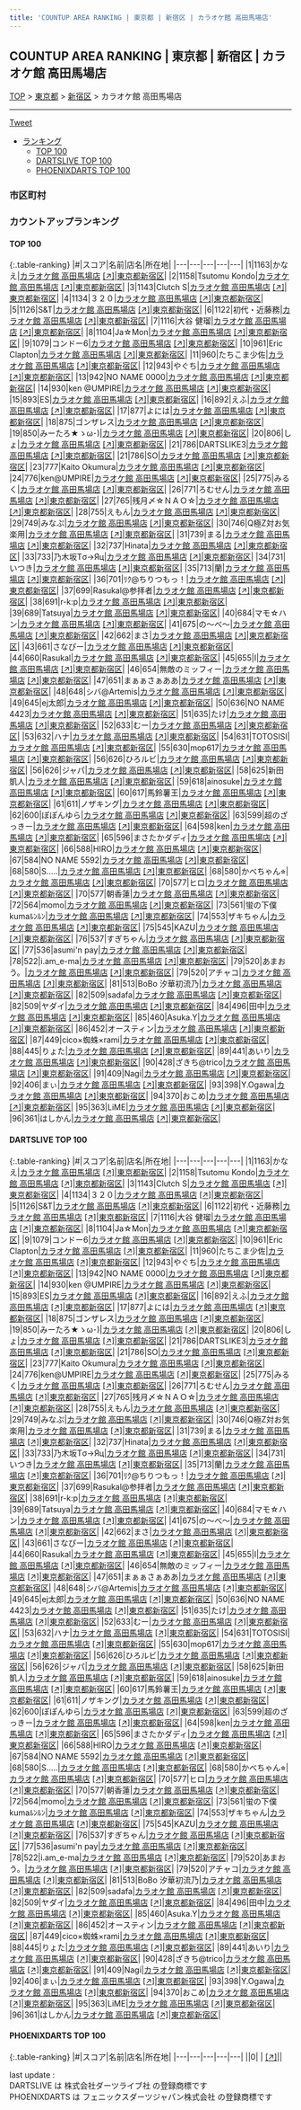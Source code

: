 ```yaml
---
title: 'COUNTUP AREA RANKING | 東京都 | 新宿区 | カラオケ館 高田馬場店'
---
```

## COUNTUP AREA RANKING | 東京都 | 新宿区 | カラオケ館 高田馬場店

[TOP](/darts/rank/) > [東京都](/darts/rank/東京都/) > [新宿区](/darts/rank/東京都/新宿区/) > カラオケ館 高田馬場店

___

<a href="https://twitter.com/share?ref_src=twsrc%5Etfw" data-text="COUNTUP AREA RANKING | 東京都新宿区カラオケ館 高田馬場店" class="twitter-share-button" data-hashtags="DARTSLIVE,PHOENIXDARTS,darts,ダーツ" data-show-count="false">Tweet</a>

* [ランキング](#カウントアップランキング)
    * [TOP 100](#top-100)
    * [DARTSLIVE TOP 100](#dartslive-top-100)
    * [PHOENIXDARTS TOP 100](#phoenixdarts-top-100)

### 市区町村

<ul>

</ul>

### カウントアップランキング

#### TOP 100



{:.table-ranking}
|#|スコア|名前|店名|所在地|
|---|---|---|---|---|
|1|1163|<span class="rank-name-dl">かなえ</span>|<a href="/darts/rank/shops/0000f31f5ebdd71f5f9f3321c1147265.html">カラオケ館 高田馬場店</a> <a href="https://search.dartslive.com/jp/shop/0000f31f5ebdd71f5f9f3321c1147265">[↗]</a>|<a href="/darts/rank/東京都/新宿区">東京都新宿区</a>|
|2|1158|<span class="rank-name-dl">Tsutomu Kondo</span>|<a href="/darts/rank/shops/0000f31f5ebdd71f5f9f3321c1147265.html">カラオケ館 高田馬場店</a> <a href="https://search.dartslive.com/jp/shop/0000f31f5ebdd71f5f9f3321c1147265">[↗]</a>|<a href="/darts/rank/東京都/新宿区">東京都新宿区</a>|
|3|1143|<span class="rank-name-dl">Clutch S</span>|<a href="/darts/rank/shops/0000f31f5ebdd71f5f9f3321c1147265.html">カラオケ館 高田馬場店</a> <a href="https://search.dartslive.com/jp/shop/0000f31f5ebdd71f5f9f3321c1147265">[↗]</a>|<a href="/darts/rank/東京都/新宿区">東京都新宿区</a>|
|4|1134|<span class="rank-name-dl">３２０</span>|<a href="/darts/rank/shops/0000f31f5ebdd71f5f9f3321c1147265.html">カラオケ館 高田馬場店</a> <a href="https://search.dartslive.com/jp/shop/0000f31f5ebdd71f5f9f3321c1147265">[↗]</a>|<a href="/darts/rank/東京都/新宿区">東京都新宿区</a>|
|5|1126|<span class="rank-name-dl">S&amp;T</span>|<a href="/darts/rank/shops/0000f31f5ebdd71f5f9f3321c1147265.html">カラオケ館 高田馬場店</a> <a href="https://search.dartslive.com/jp/shop/0000f31f5ebdd71f5f9f3321c1147265">[↗]</a>|<a href="/darts/rank/東京都/新宿区">東京都新宿区</a>|
|6|1122|<span class="rank-name-dl">初代・近藤務</span>|<a href="/darts/rank/shops/0000f31f5ebdd71f5f9f3321c1147265.html">カラオケ館 高田馬場店</a> <a href="https://search.dartslive.com/jp/shop/0000f31f5ebdd71f5f9f3321c1147265">[↗]</a>|<a href="/darts/rank/東京都/新宿区">東京都新宿区</a>|
|7|1116|<span class="rank-name-dl">大谷 健瑠</span>|<a href="/darts/rank/shops/0000f31f5ebdd71f5f9f3321c1147265.html">カラオケ館 高田馬場店</a> <a href="https://search.dartslive.com/jp/shop/0000f31f5ebdd71f5f9f3321c1147265">[↗]</a>|<a href="/darts/rank/東京都/新宿区">東京都新宿区</a>|
|8|1104|<span class="rank-name-dl">Ja☆Mon</span>|<a href="/darts/rank/shops/0000f31f5ebdd71f5f9f3321c1147265.html">カラオケ館 高田馬場店</a> <a href="https://search.dartslive.com/jp/shop/0000f31f5ebdd71f5f9f3321c1147265">[↗]</a>|<a href="/darts/rank/東京都/新宿区">東京都新宿区</a>|
|9|1079|<span class="rank-name-dl">コンドー6</span>|<a href="/darts/rank/shops/0000f31f5ebdd71f5f9f3321c1147265.html">カラオケ館 高田馬場店</a> <a href="https://search.dartslive.com/jp/shop/0000f31f5ebdd71f5f9f3321c1147265">[↗]</a>|<a href="/darts/rank/東京都/新宿区">東京都新宿区</a>|
|10|961|<span class="rank-name-dl">Eric Clapton</span>|<a href="/darts/rank/shops/0000f31f5ebdd71f5f9f3321c1147265.html">カラオケ館 高田馬場店</a> <a href="https://search.dartslive.com/jp/shop/0000f31f5ebdd71f5f9f3321c1147265">[↗]</a>|<a href="/darts/rank/東京都/新宿区">東京都新宿区</a>|
|11|960|<span class="rank-name-dl">たちこま少佐</span>|<a href="/darts/rank/shops/0000f31f5ebdd71f5f9f3321c1147265.html">カラオケ館 高田馬場店</a> <a href="https://search.dartslive.com/jp/shop/0000f31f5ebdd71f5f9f3321c1147265">[↗]</a>|<a href="/darts/rank/東京都/新宿区">東京都新宿区</a>|
|12|943|<span class="rank-name-dl">やぐち</span>|<a href="/darts/rank/shops/0000f31f5ebdd71f5f9f3321c1147265.html">カラオケ館 高田馬場店</a> <a href="https://search.dartslive.com/jp/shop/0000f31f5ebdd71f5f9f3321c1147265">[↗]</a>|<a href="/darts/rank/東京都/新宿区">東京都新宿区</a>|
|13|942|<span class="rank-name-dl">NO NAME 0000</span>|<a href="/darts/rank/shops/0000f31f5ebdd71f5f9f3321c1147265.html">カラオケ館 高田馬場店</a> <a href="https://search.dartslive.com/jp/shop/0000f31f5ebdd71f5f9f3321c1147265">[↗]</a>|<a href="/darts/rank/東京都/新宿区">東京都新宿区</a>|
|14|930|<span class="rank-name-dl">ken @UMPIRE</span>|<a href="/darts/rank/shops/0000f31f5ebdd71f5f9f3321c1147265.html">カラオケ館 高田馬場店</a> <a href="https://search.dartslive.com/jp/shop/0000f31f5ebdd71f5f9f3321c1147265">[↗]</a>|<a href="/darts/rank/東京都/新宿区">東京都新宿区</a>|
|15|893|<span class="rank-name-dl">ES</span>|<a href="/darts/rank/shops/0000f31f5ebdd71f5f9f3321c1147265.html">カラオケ館 高田馬場店</a> <a href="https://search.dartslive.com/jp/shop/0000f31f5ebdd71f5f9f3321c1147265">[↗]</a>|<a href="/darts/rank/東京都/新宿区">東京都新宿区</a>|
|16|892|<span class="rank-name-dl">えふ</span>|<a href="/darts/rank/shops/0000f31f5ebdd71f5f9f3321c1147265.html">カラオケ館 高田馬場店</a> <a href="https://search.dartslive.com/jp/shop/0000f31f5ebdd71f5f9f3321c1147265">[↗]</a>|<a href="/darts/rank/東京都/新宿区">東京都新宿区</a>|
|17|877|<span class="rank-name-dl">よには</span>|<a href="/darts/rank/shops/0000f31f5ebdd71f5f9f3321c1147265.html">カラオケ館 高田馬場店</a> <a href="https://search.dartslive.com/jp/shop/0000f31f5ebdd71f5f9f3321c1147265">[↗]</a>|<a href="/darts/rank/東京都/新宿区">東京都新宿区</a>|
|18|875|<span class="rank-name-dl">ゴンザレス</span>|<a href="/darts/rank/shops/0000f31f5ebdd71f5f9f3321c1147265.html">カラオケ館 高田馬場店</a> <a href="https://search.dartslive.com/jp/shop/0000f31f5ebdd71f5f9f3321c1147265">[↗]</a>|<a href="/darts/rank/東京都/新宿区">東京都新宿区</a>|
|19|850|<span class="rank-name-dl">みーたろ★ゝω･)</span>|<a href="/darts/rank/shops/0000f31f5ebdd71f5f9f3321c1147265.html">カラオケ館 高田馬場店</a> <a href="https://search.dartslive.com/jp/shop/0000f31f5ebdd71f5f9f3321c1147265">[↗]</a>|<a href="/darts/rank/東京都/新宿区">東京都新宿区</a>|
|20|806|<span class="rank-name-dl">しょ</span>|<a href="/darts/rank/shops/0000f31f5ebdd71f5f9f3321c1147265.html">カラオケ館 高田馬場店</a> <a href="https://search.dartslive.com/jp/shop/0000f31f5ebdd71f5f9f3321c1147265">[↗]</a>|<a href="/darts/rank/東京都/新宿区">東京都新宿区</a>|
|21|786|<span class="rank-name-dl">DARTSLIKE3</span>|<a href="/darts/rank/shops/0000f31f5ebdd71f5f9f3321c1147265.html">カラオケ館 高田馬場店</a> <a href="https://search.dartslive.com/jp/shop/0000f31f5ebdd71f5f9f3321c1147265">[↗]</a>|<a href="/darts/rank/東京都/新宿区">東京都新宿区</a>|
|21|786|<span class="rank-name-dl">SO</span>|<a href="/darts/rank/shops/0000f31f5ebdd71f5f9f3321c1147265.html">カラオケ館 高田馬場店</a> <a href="https://search.dartslive.com/jp/shop/0000f31f5ebdd71f5f9f3321c1147265">[↗]</a>|<a href="/darts/rank/東京都/新宿区">東京都新宿区</a>|
|23|777|<span class="rank-name-dl">Kaito Okumura</span>|<a href="/darts/rank/shops/0000f31f5ebdd71f5f9f3321c1147265.html">カラオケ館 高田馬場店</a> <a href="https://search.dartslive.com/jp/shop/0000f31f5ebdd71f5f9f3321c1147265">[↗]</a>|<a href="/darts/rank/東京都/新宿区">東京都新宿区</a>|
|24|776|<span class="rank-name-dl">ken@UMPIRE</span>|<a href="/darts/rank/shops/0000f31f5ebdd71f5f9f3321c1147265.html">カラオケ館 高田馬場店</a> <a href="https://search.dartslive.com/jp/shop/0000f31f5ebdd71f5f9f3321c1147265">[↗]</a>|<a href="/darts/rank/東京都/新宿区">東京都新宿区</a>|
|25|775|<span class="rank-name-dl">みるく</span>|<a href="/darts/rank/shops/0000f31f5ebdd71f5f9f3321c1147265.html">カラオケ館 高田馬場店</a> <a href="https://search.dartslive.com/jp/shop/0000f31f5ebdd71f5f9f3321c1147265">[↗]</a>|<a href="/darts/rank/東京都/新宿区">東京都新宿区</a>|
|26|771|<span class="rank-name-dl">ろむせん</span>|<a href="/darts/rank/shops/0000f31f5ebdd71f5f9f3321c1147265.html">カラオケ館 高田馬場店</a> <a href="https://search.dartslive.com/jp/shop/0000f31f5ebdd71f5f9f3321c1147265">[↗]</a>|<a href="/darts/rank/東京都/新宿区">東京都新宿区</a>|
|27|765|<span class="rank-name-dl">残月〆☆ＮＡＯ☆</span>|<a href="/darts/rank/shops/0000f31f5ebdd71f5f9f3321c1147265.html">カラオケ館 高田馬場店</a> <a href="https://search.dartslive.com/jp/shop/0000f31f5ebdd71f5f9f3321c1147265">[↗]</a>|<a href="/darts/rank/東京都/新宿区">東京都新宿区</a>|
|28|755|<span class="rank-name-dl">えもん</span>|<a href="/darts/rank/shops/0000f31f5ebdd71f5f9f3321c1147265.html">カラオケ館 高田馬場店</a> <a href="https://search.dartslive.com/jp/shop/0000f31f5ebdd71f5f9f3321c1147265">[↗]</a>|<a href="/darts/rank/東京都/新宿区">東京都新宿区</a>|
|29|749|<span class="rank-name-dl">みなぷ</span>|<a href="/darts/rank/shops/0000f31f5ebdd71f5f9f3321c1147265.html">カラオケ館 高田馬場店</a> <a href="https://search.dartslive.com/jp/shop/0000f31f5ebdd71f5f9f3321c1147265">[↗]</a>|<a href="/darts/rank/東京都/新宿区">東京都新宿区</a>|
|30|746|<span class="rank-name-dl">Q極Z対お気楽用</span>|<a href="/darts/rank/shops/0000f31f5ebdd71f5f9f3321c1147265.html">カラオケ館 高田馬場店</a> <a href="https://search.dartslive.com/jp/shop/0000f31f5ebdd71f5f9f3321c1147265">[↗]</a>|<a href="/darts/rank/東京都/新宿区">東京都新宿区</a>|
|31|739|<span class="rank-name-dl">まる</span>|<a href="/darts/rank/shops/0000f31f5ebdd71f5f9f3321c1147265.html">カラオケ館 高田馬場店</a> <a href="https://search.dartslive.com/jp/shop/0000f31f5ebdd71f5f9f3321c1147265">[↗]</a>|<a href="/darts/rank/東京都/新宿区">東京都新宿区</a>|
|32|737|<span class="rank-name-dl">Hinata</span>|<a href="/darts/rank/shops/0000f31f5ebdd71f5f9f3321c1147265.html">カラオケ館 高田馬場店</a> <a href="https://search.dartslive.com/jp/shop/0000f31f5ebdd71f5f9f3321c1147265">[↗]</a>|<a href="/darts/rank/東京都/新宿区">東京都新宿区</a>|
|33|733|<span class="rank-name-dl">乃木坂Тσ→Яц</span>|<a href="/darts/rank/shops/0000f31f5ebdd71f5f9f3321c1147265.html">カラオケ館 高田馬場店</a> <a href="https://search.dartslive.com/jp/shop/0000f31f5ebdd71f5f9f3321c1147265">[↗]</a>|<a href="/darts/rank/東京都/新宿区">東京都新宿区</a>|
|34|731|<span class="rank-name-dl">いつき</span>|<a href="/darts/rank/shops/0000f31f5ebdd71f5f9f3321c1147265.html">カラオケ館 高田馬場店</a> <a href="https://search.dartslive.com/jp/shop/0000f31f5ebdd71f5f9f3321c1147265">[↗]</a>|<a href="/darts/rank/東京都/新宿区">東京都新宿区</a>|
|35|713|<span class="rank-name-dl">蘭</span>|<a href="/darts/rank/shops/0000f31f5ebdd71f5f9f3321c1147265.html">カラオケ館 高田馬場店</a> <a href="https://search.dartslive.com/jp/shop/0000f31f5ebdd71f5f9f3321c1147265">[↗]</a>|<a href="/darts/rank/東京都/新宿区">東京都新宿区</a>|
|36|701|<span class="rank-name-dl">ﾘｸ@ちりつもっ！</span>|<a href="/darts/rank/shops/0000f31f5ebdd71f5f9f3321c1147265.html">カラオケ館 高田馬場店</a> <a href="https://search.dartslive.com/jp/shop/0000f31f5ebdd71f5f9f3321c1147265">[↗]</a>|<a href="/darts/rank/東京都/新宿区">東京都新宿区</a>|
|37|699|<span class="rank-name-dl">Rasukal@参拝者</span>|<a href="/darts/rank/shops/0000f31f5ebdd71f5f9f3321c1147265.html">カラオケ館 高田馬場店</a> <a href="https://search.dartslive.com/jp/shop/0000f31f5ebdd71f5f9f3321c1147265">[↗]</a>|<a href="/darts/rank/東京都/新宿区">東京都新宿区</a>|
|38|691|<span class="rank-name-dl">r-k:p</span>|<a href="/darts/rank/shops/0000f31f5ebdd71f5f9f3321c1147265.html">カラオケ館 高田馬場店</a> <a href="https://search.dartslive.com/jp/shop/0000f31f5ebdd71f5f9f3321c1147265">[↗]</a>|<a href="/darts/rank/東京都/新宿区">東京都新宿区</a>|
|39|689|<span class="rank-name-dl">Tatsuya</span>|<a href="/darts/rank/shops/0000f31f5ebdd71f5f9f3321c1147265.html">カラオケ館 高田馬場店</a> <a href="https://search.dartslive.com/jp/shop/0000f31f5ebdd71f5f9f3321c1147265">[↗]</a>|<a href="/darts/rank/東京都/新宿区">東京都新宿区</a>|
|40|684|<span class="rank-name-dl">マモ☆ハン</span>|<a href="/darts/rank/shops/0000f31f5ebdd71f5f9f3321c1147265.html">カラオケ館 高田馬場店</a> <a href="https://search.dartslive.com/jp/shop/0000f31f5ebdd71f5f9f3321c1147265">[↗]</a>|<a href="/darts/rank/東京都/新宿区">東京都新宿区</a>|
|41|675|<span class="rank-name-dl">の〜べ〜</span>|<a href="/darts/rank/shops/0000f31f5ebdd71f5f9f3321c1147265.html">カラオケ館 高田馬場店</a> <a href="https://search.dartslive.com/jp/shop/0000f31f5ebdd71f5f9f3321c1147265">[↗]</a>|<a href="/darts/rank/東京都/新宿区">東京都新宿区</a>|
|42|662|<span class="rank-name-dl">まさ</span>|<a href="/darts/rank/shops/0000f31f5ebdd71f5f9f3321c1147265.html">カラオケ館 高田馬場店</a> <a href="https://search.dartslive.com/jp/shop/0000f31f5ebdd71f5f9f3321c1147265">[↗]</a>|<a href="/darts/rank/東京都/新宿区">東京都新宿区</a>|
|43|661|<span class="rank-name-dl">さなぴー</span>|<a href="/darts/rank/shops/0000f31f5ebdd71f5f9f3321c1147265.html">カラオケ館 高田馬場店</a> <a href="https://search.dartslive.com/jp/shop/0000f31f5ebdd71f5f9f3321c1147265">[↗]</a>|<a href="/darts/rank/東京都/新宿区">東京都新宿区</a>|
|44|660|<span class="rank-name-dl">Rasukal</span>|<a href="/darts/rank/shops/0000f31f5ebdd71f5f9f3321c1147265.html">カラオケ館 高田馬場店</a> <a href="https://search.dartslive.com/jp/shop/0000f31f5ebdd71f5f9f3321c1147265">[↗]</a>|<a href="/darts/rank/東京都/新宿区">東京都新宿区</a>|
|45|655|<span class="rank-name-dl">I</span>|<a href="/darts/rank/shops/0000f31f5ebdd71f5f9f3321c1147265.html">カラオケ館 高田馬場店</a> <a href="https://search.dartslive.com/jp/shop/0000f31f5ebdd71f5f9f3321c1147265">[↗]</a>|<a href="/darts/rank/東京都/新宿区">東京都新宿区</a>|
|46|654|<span class="rank-name-dl">無敵のミッフィー</span>|<a href="/darts/rank/shops/0000f31f5ebdd71f5f9f3321c1147265.html">カラオケ館 高田馬場店</a> <a href="https://search.dartslive.com/jp/shop/0000f31f5ebdd71f5f9f3321c1147265">[↗]</a>|<a href="/darts/rank/東京都/新宿区">東京都新宿区</a>|
|47|651|<span class="rank-name-dl">まぁぁさぁああ</span>|<a href="/darts/rank/shops/0000f31f5ebdd71f5f9f3321c1147265.html">カラオケ館 高田馬場店</a> <a href="https://search.dartslive.com/jp/shop/0000f31f5ebdd71f5f9f3321c1147265">[↗]</a>|<a href="/darts/rank/東京都/新宿区">東京都新宿区</a>|
|48|648|<span class="rank-name-dl">シバ@Artemis</span>|<a href="/darts/rank/shops/0000f31f5ebdd71f5f9f3321c1147265.html">カラオケ館 高田馬場店</a> <a href="https://search.dartslive.com/jp/shop/0000f31f5ebdd71f5f9f3321c1147265">[↗]</a>|<a href="/darts/rank/東京都/新宿区">東京都新宿区</a>|
|49|645|<span class="rank-name-dl">ej太郎</span>|<a href="/darts/rank/shops/0000f31f5ebdd71f5f9f3321c1147265.html">カラオケ館 高田馬場店</a> <a href="https://search.dartslive.com/jp/shop/0000f31f5ebdd71f5f9f3321c1147265">[↗]</a>|<a href="/darts/rank/東京都/新宿区">東京都新宿区</a>|
|50|636|<span class="rank-name-dl">NO NAME 4423</span>|<a href="/darts/rank/shops/0000f31f5ebdd71f5f9f3321c1147265.html">カラオケ館 高田馬場店</a> <a href="https://search.dartslive.com/jp/shop/0000f31f5ebdd71f5f9f3321c1147265">[↗]</a>|<a href="/darts/rank/東京都/新宿区">東京都新宿区</a>|
|51|635|<span class="rank-name-dl">たけ</span>|<a href="/darts/rank/shops/0000f31f5ebdd71f5f9f3321c1147265.html">カラオケ館 高田馬場店</a> <a href="https://search.dartslive.com/jp/shop/0000f31f5ebdd71f5f9f3321c1147265">[↗]</a>|<a href="/darts/rank/東京都/新宿区">東京都新宿区</a>|
|52|633|<span class="rank-name-dl">むー</span>|<a href="/darts/rank/shops/0000f31f5ebdd71f5f9f3321c1147265.html">カラオケ館 高田馬場店</a> <a href="https://search.dartslive.com/jp/shop/0000f31f5ebdd71f5f9f3321c1147265">[↗]</a>|<a href="/darts/rank/東京都/新宿区">東京都新宿区</a>|
|53|632|<span class="rank-name-dl">ハナ</span>|<a href="/darts/rank/shops/0000f31f5ebdd71f5f9f3321c1147265.html">カラオケ館 高田馬場店</a> <a href="https://search.dartslive.com/jp/shop/0000f31f5ebdd71f5f9f3321c1147265">[↗]</a>|<a href="/darts/rank/東京都/新宿区">東京都新宿区</a>|
|54|631|<span class="rank-name-dl">TOTOSISI</span>|<a href="/darts/rank/shops/0000f31f5ebdd71f5f9f3321c1147265.html">カラオケ館 高田馬場店</a> <a href="https://search.dartslive.com/jp/shop/0000f31f5ebdd71f5f9f3321c1147265">[↗]</a>|<a href="/darts/rank/東京都/新宿区">東京都新宿区</a>|
|55|630|<span class="rank-name-dl">mop617</span>|<a href="/darts/rank/shops/0000f31f5ebdd71f5f9f3321c1147265.html">カラオケ館 高田馬場店</a> <a href="https://search.dartslive.com/jp/shop/0000f31f5ebdd71f5f9f3321c1147265">[↗]</a>|<a href="/darts/rank/東京都/新宿区">東京都新宿区</a>|
|56|626|<span class="rank-name-dl">ひろルビ</span>|<a href="/darts/rank/shops/0000f31f5ebdd71f5f9f3321c1147265.html">カラオケ館 高田馬場店</a> <a href="https://search.dartslive.com/jp/shop/0000f31f5ebdd71f5f9f3321c1147265">[↗]</a>|<a href="/darts/rank/東京都/新宿区">東京都新宿区</a>|
|56|626|<span class="rank-name-dl">ジャパ</span>|<a href="/darts/rank/shops/0000f31f5ebdd71f5f9f3321c1147265.html">カラオケ館 高田馬場店</a> <a href="https://search.dartslive.com/jp/shop/0000f31f5ebdd71f5f9f3321c1147265">[↗]</a>|<a href="/darts/rank/東京都/新宿区">東京都新宿区</a>|
|58|625|<span class="rank-name-dl">新田凱人</span>|<a href="/darts/rank/shops/0000f31f5ebdd71f5f9f3321c1147265.html">カラオケ館 高田馬場店</a> <a href="https://search.dartslive.com/jp/shop/0000f31f5ebdd71f5f9f3321c1147265">[↗]</a>|<a href="/darts/rank/東京都/新宿区">東京都新宿区</a>|
|59|618|<span class="rank-name-dl">ainosuke</span>|<a href="/darts/rank/shops/0000f31f5ebdd71f5f9f3321c1147265.html">カラオケ館 高田馬場店</a> <a href="https://search.dartslive.com/jp/shop/0000f31f5ebdd71f5f9f3321c1147265">[↗]</a>|<a href="/darts/rank/東京都/新宿区">東京都新宿区</a>|
|60|617|<span class="rank-name-dl">馬鈴薯王</span>|<a href="/darts/rank/shops/0000f31f5ebdd71f5f9f3321c1147265.html">カラオケ館 高田馬場店</a> <a href="https://search.dartslive.com/jp/shop/0000f31f5ebdd71f5f9f3321c1147265">[↗]</a>|<a href="/darts/rank/東京都/新宿区">東京都新宿区</a>|
|61|611|<span class="rank-name-dl">ノザキング</span>|<a href="/darts/rank/shops/0000f31f5ebdd71f5f9f3321c1147265.html">カラオケ館 高田馬場店</a> <a href="https://search.dartslive.com/jp/shop/0000f31f5ebdd71f5f9f3321c1147265">[↗]</a>|<a href="/darts/rank/東京都/新宿区">東京都新宿区</a>|
|62|600|<span class="rank-name-dl">ぽぽんゆら</span>|<a href="/darts/rank/shops/0000f31f5ebdd71f5f9f3321c1147265.html">カラオケ館 高田馬場店</a> <a href="https://search.dartslive.com/jp/shop/0000f31f5ebdd71f5f9f3321c1147265">[↗]</a>|<a href="/darts/rank/東京都/新宿区">東京都新宿区</a>|
|63|599|<span class="rank-name-dl">超のざっきー</span>|<a href="/darts/rank/shops/0000f31f5ebdd71f5f9f3321c1147265.html">カラオケ館 高田馬場店</a> <a href="https://search.dartslive.com/jp/shop/0000f31f5ebdd71f5f9f3321c1147265">[↗]</a>|<a href="/darts/rank/東京都/新宿区">東京都新宿区</a>|
|64|598|<span class="rank-name-dl">ken</span>|<a href="/darts/rank/shops/0000f31f5ebdd71f5f9f3321c1147265.html">カラオケ館 高田馬場店</a> <a href="https://search.dartslive.com/jp/shop/0000f31f5ebdd71f5f9f3321c1147265">[↗]</a>|<a href="/darts/rank/東京都/新宿区">東京都新宿区</a>|
|65|596|<span class="rank-name-dl">まさたかダディ</span>|<a href="/darts/rank/shops/0000f31f5ebdd71f5f9f3321c1147265.html">カラオケ館 高田馬場店</a> <a href="https://search.dartslive.com/jp/shop/0000f31f5ebdd71f5f9f3321c1147265">[↗]</a>|<a href="/darts/rank/東京都/新宿区">東京都新宿区</a>|
|66|588|<span class="rank-name-dl">HIRO</span>|<a href="/darts/rank/shops/0000f31f5ebdd71f5f9f3321c1147265.html">カラオケ館 高田馬場店</a> <a href="https://search.dartslive.com/jp/shop/0000f31f5ebdd71f5f9f3321c1147265">[↗]</a>|<a href="/darts/rank/東京都/新宿区">東京都新宿区</a>|
|67|584|<span class="rank-name-dl">NO NAME 5592</span>|<a href="/darts/rank/shops/0000f31f5ebdd71f5f9f3321c1147265.html">カラオケ館 高田馬場店</a> <a href="https://search.dartslive.com/jp/shop/0000f31f5ebdd71f5f9f3321c1147265">[↗]</a>|<a href="/darts/rank/東京都/新宿区">東京都新宿区</a>|
|68|580|<span class="rank-name-dl">S.....</span>|<a href="/darts/rank/shops/0000f31f5ebdd71f5f9f3321c1147265.html">カラオケ館 高田馬場店</a> <a href="https://search.dartslive.com/jp/shop/0000f31f5ebdd71f5f9f3321c1147265">[↗]</a>|<a href="/darts/rank/東京都/新宿区">東京都新宿区</a>|
|68|580|<span class="rank-name-dl">かべちゃん⭐︎</span>|<a href="/darts/rank/shops/0000f31f5ebdd71f5f9f3321c1147265.html">カラオケ館 高田馬場店</a> <a href="https://search.dartslive.com/jp/shop/0000f31f5ebdd71f5f9f3321c1147265">[↗]</a>|<a href="/darts/rank/東京都/新宿区">東京都新宿区</a>|
|70|577|<span class="rank-name-dl">ヒロ</span>|<a href="/darts/rank/shops/0000f31f5ebdd71f5f9f3321c1147265.html">カラオケ館 高田馬場店</a> <a href="https://search.dartslive.com/jp/shop/0000f31f5ebdd71f5f9f3321c1147265">[↗]</a>|<a href="/darts/rank/東京都/新宿区">東京都新宿区</a>|
|70|577|<span class="rank-name-dl">朝香蓮</span>|<a href="/darts/rank/shops/0000f31f5ebdd71f5f9f3321c1147265.html">カラオケ館 高田馬場店</a> <a href="https://search.dartslive.com/jp/shop/0000f31f5ebdd71f5f9f3321c1147265">[↗]</a>|<a href="/darts/rank/東京都/新宿区">東京都新宿区</a>|
|72|564|<span class="rank-name-dl">momo</span>|<a href="/darts/rank/shops/0000f31f5ebdd71f5f9f3321c1147265.html">カラオケ館 高田馬場店</a> <a href="https://search.dartslive.com/jp/shop/0000f31f5ebdd71f5f9f3321c1147265">[↗]</a>|<a href="/darts/rank/東京都/新宿区">東京都新宿区</a>|
|73|561|<span class="rank-name-dl">蛍の下僕kumaﾙﾝﾙﾝ</span>|<a href="/darts/rank/shops/0000f31f5ebdd71f5f9f3321c1147265.html">カラオケ館 高田馬場店</a> <a href="https://search.dartslive.com/jp/shop/0000f31f5ebdd71f5f9f3321c1147265">[↗]</a>|<a href="/darts/rank/東京都/新宿区">東京都新宿区</a>|
|74|553|<span class="rank-name-dl">ザキちゃん</span>|<a href="/darts/rank/shops/0000f31f5ebdd71f5f9f3321c1147265.html">カラオケ館 高田馬場店</a> <a href="https://search.dartslive.com/jp/shop/0000f31f5ebdd71f5f9f3321c1147265">[↗]</a>|<a href="/darts/rank/東京都/新宿区">東京都新宿区</a>|
|75|545|<span class="rank-name-dl">KAZU</span>|<a href="/darts/rank/shops/0000f31f5ebdd71f5f9f3321c1147265.html">カラオケ館 高田馬場店</a> <a href="https://search.dartslive.com/jp/shop/0000f31f5ebdd71f5f9f3321c1147265">[↗]</a>|<a href="/darts/rank/東京都/新宿区">東京都新宿区</a>|
|76|537|<span class="rank-name-dl">すぎちゃん</span>|<a href="/darts/rank/shops/0000f31f5ebdd71f5f9f3321c1147265.html">カラオケ館 高田馬場店</a> <a href="https://search.dartslive.com/jp/shop/0000f31f5ebdd71f5f9f3321c1147265">[↗]</a>|<a href="/darts/rank/東京都/新宿区">東京都新宿区</a>|
|77|536|<span class="rank-name-dl">asumi&#x27;n pay</span>|<a href="/darts/rank/shops/0000f31f5ebdd71f5f9f3321c1147265.html">カラオケ館 高田馬場店</a> <a href="https://search.dartslive.com/jp/shop/0000f31f5ebdd71f5f9f3321c1147265">[↗]</a>|<a href="/darts/rank/東京都/新宿区">東京都新宿区</a>|
|78|522|<span class="rank-name-dl">i.am_e-ma</span>|<a href="/darts/rank/shops/0000f31f5ebdd71f5f9f3321c1147265.html">カラオケ館 高田馬場店</a> <a href="https://search.dartslive.com/jp/shop/0000f31f5ebdd71f5f9f3321c1147265">[↗]</a>|<a href="/darts/rank/東京都/新宿区">東京都新宿区</a>|
|79|520|<span class="rank-name-dl">あまおう。</span>|<a href="/darts/rank/shops/0000f31f5ebdd71f5f9f3321c1147265.html">カラオケ館 高田馬場店</a> <a href="https://search.dartslive.com/jp/shop/0000f31f5ebdd71f5f9f3321c1147265">[↗]</a>|<a href="/darts/rank/東京都/新宿区">東京都新宿区</a>|
|79|520|<span class="rank-name-dl">アチャコ</span>|<a href="/darts/rank/shops/0000f31f5ebdd71f5f9f3321c1147265.html">カラオケ館 高田馬場店</a> <a href="https://search.dartslive.com/jp/shop/0000f31f5ebdd71f5f9f3321c1147265">[↗]</a>|<a href="/darts/rank/東京都/新宿区">東京都新宿区</a>|
|81|513|<span class="rank-name-dl">BoBo 汐華初流乃</span>|<a href="/darts/rank/shops/0000f31f5ebdd71f5f9f3321c1147265.html">カラオケ館 高田馬場店</a> <a href="https://search.dartslive.com/jp/shop/0000f31f5ebdd71f5f9f3321c1147265">[↗]</a>|<a href="/darts/rank/東京都/新宿区">東京都新宿区</a>|
|82|509|<span class="rank-name-dl">sadafa</span>|<a href="/darts/rank/shops/0000f31f5ebdd71f5f9f3321c1147265.html">カラオケ館 高田馬場店</a> <a href="https://search.dartslive.com/jp/shop/0000f31f5ebdd71f5f9f3321c1147265">[↗]</a>|<a href="/darts/rank/東京都/新宿区">東京都新宿区</a>|
|82|509|<span class="rank-name-dl">ヤダイ</span>|<a href="/darts/rank/shops/0000f31f5ebdd71f5f9f3321c1147265.html">カラオケ館 高田馬場店</a> <a href="https://search.dartslive.com/jp/shop/0000f31f5ebdd71f5f9f3321c1147265">[↗]</a>|<a href="/darts/rank/東京都/新宿区">東京都新宿区</a>|
|84|496|<span class="rank-name-dl">田中</span>|<a href="/darts/rank/shops/0000f31f5ebdd71f5f9f3321c1147265.html">カラオケ館 高田馬場店</a> <a href="https://search.dartslive.com/jp/shop/0000f31f5ebdd71f5f9f3321c1147265">[↗]</a>|<a href="/darts/rank/東京都/新宿区">東京都新宿区</a>|
|85|460|<span class="rank-name-dl">Asuka.Y</span>|<a href="/darts/rank/shops/0000f31f5ebdd71f5f9f3321c1147265.html">カラオケ館 高田馬場店</a> <a href="https://search.dartslive.com/jp/shop/0000f31f5ebdd71f5f9f3321c1147265">[↗]</a>|<a href="/darts/rank/東京都/新宿区">東京都新宿区</a>|
|86|452|<span class="rank-name-dl">オースティン</span>|<a href="/darts/rank/shops/0000f31f5ebdd71f5f9f3321c1147265.html">カラオケ館 高田馬場店</a> <a href="https://search.dartslive.com/jp/shop/0000f31f5ebdd71f5f9f3321c1147265">[↗]</a>|<a href="/darts/rank/東京都/新宿区">東京都新宿区</a>|
|87|449|<span class="rank-name-dl">cico×蜘蛛×rami</span>|<a href="/darts/rank/shops/0000f31f5ebdd71f5f9f3321c1147265.html">カラオケ館 高田馬場店</a> <a href="https://search.dartslive.com/jp/shop/0000f31f5ebdd71f5f9f3321c1147265">[↗]</a>|<a href="/darts/rank/東京都/新宿区">東京都新宿区</a>|
|88|445|<span class="rank-name-dl">りょた</span>|<a href="/darts/rank/shops/0000f31f5ebdd71f5f9f3321c1147265.html">カラオケ館 高田馬場店</a> <a href="https://search.dartslive.com/jp/shop/0000f31f5ebdd71f5f9f3321c1147265">[↗]</a>|<a href="/darts/rank/東京都/新宿区">東京都新宿区</a>|
|89|441|<span class="rank-name-dl">あいり</span>|<a href="/darts/rank/shops/0000f31f5ebdd71f5f9f3321c1147265.html">カラオケ館 高田馬場店</a> <a href="https://search.dartslive.com/jp/shop/0000f31f5ebdd71f5f9f3321c1147265">[↗]</a>|<a href="/darts/rank/東京都/新宿区">東京都新宿区</a>|
|90|428|<span class="rank-name-dl">ざきち@trico</span>|<a href="/darts/rank/shops/0000f31f5ebdd71f5f9f3321c1147265.html">カラオケ館 高田馬場店</a> <a href="https://search.dartslive.com/jp/shop/0000f31f5ebdd71f5f9f3321c1147265">[↗]</a>|<a href="/darts/rank/東京都/新宿区">東京都新宿区</a>|
|91|409|<span class="rank-name-dl">Nagi</span>|<a href="/darts/rank/shops/0000f31f5ebdd71f5f9f3321c1147265.html">カラオケ館 高田馬場店</a> <a href="https://search.dartslive.com/jp/shop/0000f31f5ebdd71f5f9f3321c1147265">[↗]</a>|<a href="/darts/rank/東京都/新宿区">東京都新宿区</a>|
|92|406|<span class="rank-name-dl">まぃ</span>|<a href="/darts/rank/shops/0000f31f5ebdd71f5f9f3321c1147265.html">カラオケ館 高田馬場店</a> <a href="https://search.dartslive.com/jp/shop/0000f31f5ebdd71f5f9f3321c1147265">[↗]</a>|<a href="/darts/rank/東京都/新宿区">東京都新宿区</a>|
|93|398|<span class="rank-name-dl">Y.Ogawa</span>|<a href="/darts/rank/shops/0000f31f5ebdd71f5f9f3321c1147265.html">カラオケ館 高田馬場店</a> <a href="https://search.dartslive.com/jp/shop/0000f31f5ebdd71f5f9f3321c1147265">[↗]</a>|<a href="/darts/rank/東京都/新宿区">東京都新宿区</a>|
|94|370|<span class="rank-name-dl">おこめ</span>|<a href="/darts/rank/shops/0000f31f5ebdd71f5f9f3321c1147265.html">カラオケ館 高田馬場店</a> <a href="https://search.dartslive.com/jp/shop/0000f31f5ebdd71f5f9f3321c1147265">[↗]</a>|<a href="/darts/rank/東京都/新宿区">東京都新宿区</a>|
|95|363|<span class="rank-name-dl">LiME</span>|<a href="/darts/rank/shops/0000f31f5ebdd71f5f9f3321c1147265.html">カラオケ館 高田馬場店</a> <a href="https://search.dartslive.com/jp/shop/0000f31f5ebdd71f5f9f3321c1147265">[↗]</a>|<a href="/darts/rank/東京都/新宿区">東京都新宿区</a>|
|96|361|<span class="rank-name-dl">はしかん</span>|<a href="/darts/rank/shops/0000f31f5ebdd71f5f9f3321c1147265.html">カラオケ館 高田馬場店</a> <a href="https://search.dartslive.com/jp/shop/0000f31f5ebdd71f5f9f3321c1147265">[↗]</a>|<a href="/darts/rank/東京都/新宿区">東京都新宿区</a>|


#### DARTSLIVE TOP 100



{:.table-ranking}
|#|スコア|名前|店名|所在地|
|---|---|---|---|---|
|1|1163|<span class="rank-name-dl">かなえ</span>|<a href="/darts/rank/shops/0000f31f5ebdd71f5f9f3321c1147265.html">カラオケ館 高田馬場店</a> <a href="https://search.dartslive.com/jp/shop/0000f31f5ebdd71f5f9f3321c1147265">[↗]</a>|<a href="/darts/rank/東京都/新宿区">東京都新宿区</a>|
|2|1158|<span class="rank-name-dl">Tsutomu Kondo</span>|<a href="/darts/rank/shops/0000f31f5ebdd71f5f9f3321c1147265.html">カラオケ館 高田馬場店</a> <a href="https://search.dartslive.com/jp/shop/0000f31f5ebdd71f5f9f3321c1147265">[↗]</a>|<a href="/darts/rank/東京都/新宿区">東京都新宿区</a>|
|3|1143|<span class="rank-name-dl">Clutch S</span>|<a href="/darts/rank/shops/0000f31f5ebdd71f5f9f3321c1147265.html">カラオケ館 高田馬場店</a> <a href="https://search.dartslive.com/jp/shop/0000f31f5ebdd71f5f9f3321c1147265">[↗]</a>|<a href="/darts/rank/東京都/新宿区">東京都新宿区</a>|
|4|1134|<span class="rank-name-dl">３２０</span>|<a href="/darts/rank/shops/0000f31f5ebdd71f5f9f3321c1147265.html">カラオケ館 高田馬場店</a> <a href="https://search.dartslive.com/jp/shop/0000f31f5ebdd71f5f9f3321c1147265">[↗]</a>|<a href="/darts/rank/東京都/新宿区">東京都新宿区</a>|
|5|1126|<span class="rank-name-dl">S&amp;T</span>|<a href="/darts/rank/shops/0000f31f5ebdd71f5f9f3321c1147265.html">カラオケ館 高田馬場店</a> <a href="https://search.dartslive.com/jp/shop/0000f31f5ebdd71f5f9f3321c1147265">[↗]</a>|<a href="/darts/rank/東京都/新宿区">東京都新宿区</a>|
|6|1122|<span class="rank-name-dl">初代・近藤務</span>|<a href="/darts/rank/shops/0000f31f5ebdd71f5f9f3321c1147265.html">カラオケ館 高田馬場店</a> <a href="https://search.dartslive.com/jp/shop/0000f31f5ebdd71f5f9f3321c1147265">[↗]</a>|<a href="/darts/rank/東京都/新宿区">東京都新宿区</a>|
|7|1116|<span class="rank-name-dl">大谷 健瑠</span>|<a href="/darts/rank/shops/0000f31f5ebdd71f5f9f3321c1147265.html">カラオケ館 高田馬場店</a> <a href="https://search.dartslive.com/jp/shop/0000f31f5ebdd71f5f9f3321c1147265">[↗]</a>|<a href="/darts/rank/東京都/新宿区">東京都新宿区</a>|
|8|1104|<span class="rank-name-dl">Ja☆Mon</span>|<a href="/darts/rank/shops/0000f31f5ebdd71f5f9f3321c1147265.html">カラオケ館 高田馬場店</a> <a href="https://search.dartslive.com/jp/shop/0000f31f5ebdd71f5f9f3321c1147265">[↗]</a>|<a href="/darts/rank/東京都/新宿区">東京都新宿区</a>|
|9|1079|<span class="rank-name-dl">コンドー6</span>|<a href="/darts/rank/shops/0000f31f5ebdd71f5f9f3321c1147265.html">カラオケ館 高田馬場店</a> <a href="https://search.dartslive.com/jp/shop/0000f31f5ebdd71f5f9f3321c1147265">[↗]</a>|<a href="/darts/rank/東京都/新宿区">東京都新宿区</a>|
|10|961|<span class="rank-name-dl">Eric Clapton</span>|<a href="/darts/rank/shops/0000f31f5ebdd71f5f9f3321c1147265.html">カラオケ館 高田馬場店</a> <a href="https://search.dartslive.com/jp/shop/0000f31f5ebdd71f5f9f3321c1147265">[↗]</a>|<a href="/darts/rank/東京都/新宿区">東京都新宿区</a>|
|11|960|<span class="rank-name-dl">たちこま少佐</span>|<a href="/darts/rank/shops/0000f31f5ebdd71f5f9f3321c1147265.html">カラオケ館 高田馬場店</a> <a href="https://search.dartslive.com/jp/shop/0000f31f5ebdd71f5f9f3321c1147265">[↗]</a>|<a href="/darts/rank/東京都/新宿区">東京都新宿区</a>|
|12|943|<span class="rank-name-dl">やぐち</span>|<a href="/darts/rank/shops/0000f31f5ebdd71f5f9f3321c1147265.html">カラオケ館 高田馬場店</a> <a href="https://search.dartslive.com/jp/shop/0000f31f5ebdd71f5f9f3321c1147265">[↗]</a>|<a href="/darts/rank/東京都/新宿区">東京都新宿区</a>|
|13|942|<span class="rank-name-dl">NO NAME 0000</span>|<a href="/darts/rank/shops/0000f31f5ebdd71f5f9f3321c1147265.html">カラオケ館 高田馬場店</a> <a href="https://search.dartslive.com/jp/shop/0000f31f5ebdd71f5f9f3321c1147265">[↗]</a>|<a href="/darts/rank/東京都/新宿区">東京都新宿区</a>|
|14|930|<span class="rank-name-dl">ken @UMPIRE</span>|<a href="/darts/rank/shops/0000f31f5ebdd71f5f9f3321c1147265.html">カラオケ館 高田馬場店</a> <a href="https://search.dartslive.com/jp/shop/0000f31f5ebdd71f5f9f3321c1147265">[↗]</a>|<a href="/darts/rank/東京都/新宿区">東京都新宿区</a>|
|15|893|<span class="rank-name-dl">ES</span>|<a href="/darts/rank/shops/0000f31f5ebdd71f5f9f3321c1147265.html">カラオケ館 高田馬場店</a> <a href="https://search.dartslive.com/jp/shop/0000f31f5ebdd71f5f9f3321c1147265">[↗]</a>|<a href="/darts/rank/東京都/新宿区">東京都新宿区</a>|
|16|892|<span class="rank-name-dl">えふ</span>|<a href="/darts/rank/shops/0000f31f5ebdd71f5f9f3321c1147265.html">カラオケ館 高田馬場店</a> <a href="https://search.dartslive.com/jp/shop/0000f31f5ebdd71f5f9f3321c1147265">[↗]</a>|<a href="/darts/rank/東京都/新宿区">東京都新宿区</a>|
|17|877|<span class="rank-name-dl">よには</span>|<a href="/darts/rank/shops/0000f31f5ebdd71f5f9f3321c1147265.html">カラオケ館 高田馬場店</a> <a href="https://search.dartslive.com/jp/shop/0000f31f5ebdd71f5f9f3321c1147265">[↗]</a>|<a href="/darts/rank/東京都/新宿区">東京都新宿区</a>|
|18|875|<span class="rank-name-dl">ゴンザレス</span>|<a href="/darts/rank/shops/0000f31f5ebdd71f5f9f3321c1147265.html">カラオケ館 高田馬場店</a> <a href="https://search.dartslive.com/jp/shop/0000f31f5ebdd71f5f9f3321c1147265">[↗]</a>|<a href="/darts/rank/東京都/新宿区">東京都新宿区</a>|
|19|850|<span class="rank-name-dl">みーたろ★ゝω･)</span>|<a href="/darts/rank/shops/0000f31f5ebdd71f5f9f3321c1147265.html">カラオケ館 高田馬場店</a> <a href="https://search.dartslive.com/jp/shop/0000f31f5ebdd71f5f9f3321c1147265">[↗]</a>|<a href="/darts/rank/東京都/新宿区">東京都新宿区</a>|
|20|806|<span class="rank-name-dl">しょ</span>|<a href="/darts/rank/shops/0000f31f5ebdd71f5f9f3321c1147265.html">カラオケ館 高田馬場店</a> <a href="https://search.dartslive.com/jp/shop/0000f31f5ebdd71f5f9f3321c1147265">[↗]</a>|<a href="/darts/rank/東京都/新宿区">東京都新宿区</a>|
|21|786|<span class="rank-name-dl">DARTSLIKE3</span>|<a href="/darts/rank/shops/0000f31f5ebdd71f5f9f3321c1147265.html">カラオケ館 高田馬場店</a> <a href="https://search.dartslive.com/jp/shop/0000f31f5ebdd71f5f9f3321c1147265">[↗]</a>|<a href="/darts/rank/東京都/新宿区">東京都新宿区</a>|
|21|786|<span class="rank-name-dl">SO</span>|<a href="/darts/rank/shops/0000f31f5ebdd71f5f9f3321c1147265.html">カラオケ館 高田馬場店</a> <a href="https://search.dartslive.com/jp/shop/0000f31f5ebdd71f5f9f3321c1147265">[↗]</a>|<a href="/darts/rank/東京都/新宿区">東京都新宿区</a>|
|23|777|<span class="rank-name-dl">Kaito Okumura</span>|<a href="/darts/rank/shops/0000f31f5ebdd71f5f9f3321c1147265.html">カラオケ館 高田馬場店</a> <a href="https://search.dartslive.com/jp/shop/0000f31f5ebdd71f5f9f3321c1147265">[↗]</a>|<a href="/darts/rank/東京都/新宿区">東京都新宿区</a>|
|24|776|<span class="rank-name-dl">ken@UMPIRE</span>|<a href="/darts/rank/shops/0000f31f5ebdd71f5f9f3321c1147265.html">カラオケ館 高田馬場店</a> <a href="https://search.dartslive.com/jp/shop/0000f31f5ebdd71f5f9f3321c1147265">[↗]</a>|<a href="/darts/rank/東京都/新宿区">東京都新宿区</a>|
|25|775|<span class="rank-name-dl">みるく</span>|<a href="/darts/rank/shops/0000f31f5ebdd71f5f9f3321c1147265.html">カラオケ館 高田馬場店</a> <a href="https://search.dartslive.com/jp/shop/0000f31f5ebdd71f5f9f3321c1147265">[↗]</a>|<a href="/darts/rank/東京都/新宿区">東京都新宿区</a>|
|26|771|<span class="rank-name-dl">ろむせん</span>|<a href="/darts/rank/shops/0000f31f5ebdd71f5f9f3321c1147265.html">カラオケ館 高田馬場店</a> <a href="https://search.dartslive.com/jp/shop/0000f31f5ebdd71f5f9f3321c1147265">[↗]</a>|<a href="/darts/rank/東京都/新宿区">東京都新宿区</a>|
|27|765|<span class="rank-name-dl">残月〆☆ＮＡＯ☆</span>|<a href="/darts/rank/shops/0000f31f5ebdd71f5f9f3321c1147265.html">カラオケ館 高田馬場店</a> <a href="https://search.dartslive.com/jp/shop/0000f31f5ebdd71f5f9f3321c1147265">[↗]</a>|<a href="/darts/rank/東京都/新宿区">東京都新宿区</a>|
|28|755|<span class="rank-name-dl">えもん</span>|<a href="/darts/rank/shops/0000f31f5ebdd71f5f9f3321c1147265.html">カラオケ館 高田馬場店</a> <a href="https://search.dartslive.com/jp/shop/0000f31f5ebdd71f5f9f3321c1147265">[↗]</a>|<a href="/darts/rank/東京都/新宿区">東京都新宿区</a>|
|29|749|<span class="rank-name-dl">みなぷ</span>|<a href="/darts/rank/shops/0000f31f5ebdd71f5f9f3321c1147265.html">カラオケ館 高田馬場店</a> <a href="https://search.dartslive.com/jp/shop/0000f31f5ebdd71f5f9f3321c1147265">[↗]</a>|<a href="/darts/rank/東京都/新宿区">東京都新宿区</a>|
|30|746|<span class="rank-name-dl">Q極Z対お気楽用</span>|<a href="/darts/rank/shops/0000f31f5ebdd71f5f9f3321c1147265.html">カラオケ館 高田馬場店</a> <a href="https://search.dartslive.com/jp/shop/0000f31f5ebdd71f5f9f3321c1147265">[↗]</a>|<a href="/darts/rank/東京都/新宿区">東京都新宿区</a>|
|31|739|<span class="rank-name-dl">まる</span>|<a href="/darts/rank/shops/0000f31f5ebdd71f5f9f3321c1147265.html">カラオケ館 高田馬場店</a> <a href="https://search.dartslive.com/jp/shop/0000f31f5ebdd71f5f9f3321c1147265">[↗]</a>|<a href="/darts/rank/東京都/新宿区">東京都新宿区</a>|
|32|737|<span class="rank-name-dl">Hinata</span>|<a href="/darts/rank/shops/0000f31f5ebdd71f5f9f3321c1147265.html">カラオケ館 高田馬場店</a> <a href="https://search.dartslive.com/jp/shop/0000f31f5ebdd71f5f9f3321c1147265">[↗]</a>|<a href="/darts/rank/東京都/新宿区">東京都新宿区</a>|
|33|733|<span class="rank-name-dl">乃木坂Тσ→Яц</span>|<a href="/darts/rank/shops/0000f31f5ebdd71f5f9f3321c1147265.html">カラオケ館 高田馬場店</a> <a href="https://search.dartslive.com/jp/shop/0000f31f5ebdd71f5f9f3321c1147265">[↗]</a>|<a href="/darts/rank/東京都/新宿区">東京都新宿区</a>|
|34|731|<span class="rank-name-dl">いつき</span>|<a href="/darts/rank/shops/0000f31f5ebdd71f5f9f3321c1147265.html">カラオケ館 高田馬場店</a> <a href="https://search.dartslive.com/jp/shop/0000f31f5ebdd71f5f9f3321c1147265">[↗]</a>|<a href="/darts/rank/東京都/新宿区">東京都新宿区</a>|
|35|713|<span class="rank-name-dl">蘭</span>|<a href="/darts/rank/shops/0000f31f5ebdd71f5f9f3321c1147265.html">カラオケ館 高田馬場店</a> <a href="https://search.dartslive.com/jp/shop/0000f31f5ebdd71f5f9f3321c1147265">[↗]</a>|<a href="/darts/rank/東京都/新宿区">東京都新宿区</a>|
|36|701|<span class="rank-name-dl">ﾘｸ@ちりつもっ！</span>|<a href="/darts/rank/shops/0000f31f5ebdd71f5f9f3321c1147265.html">カラオケ館 高田馬場店</a> <a href="https://search.dartslive.com/jp/shop/0000f31f5ebdd71f5f9f3321c1147265">[↗]</a>|<a href="/darts/rank/東京都/新宿区">東京都新宿区</a>|
|37|699|<span class="rank-name-dl">Rasukal@参拝者</span>|<a href="/darts/rank/shops/0000f31f5ebdd71f5f9f3321c1147265.html">カラオケ館 高田馬場店</a> <a href="https://search.dartslive.com/jp/shop/0000f31f5ebdd71f5f9f3321c1147265">[↗]</a>|<a href="/darts/rank/東京都/新宿区">東京都新宿区</a>|
|38|691|<span class="rank-name-dl">r-k:p</span>|<a href="/darts/rank/shops/0000f31f5ebdd71f5f9f3321c1147265.html">カラオケ館 高田馬場店</a> <a href="https://search.dartslive.com/jp/shop/0000f31f5ebdd71f5f9f3321c1147265">[↗]</a>|<a href="/darts/rank/東京都/新宿区">東京都新宿区</a>|
|39|689|<span class="rank-name-dl">Tatsuya</span>|<a href="/darts/rank/shops/0000f31f5ebdd71f5f9f3321c1147265.html">カラオケ館 高田馬場店</a> <a href="https://search.dartslive.com/jp/shop/0000f31f5ebdd71f5f9f3321c1147265">[↗]</a>|<a href="/darts/rank/東京都/新宿区">東京都新宿区</a>|
|40|684|<span class="rank-name-dl">マモ☆ハン</span>|<a href="/darts/rank/shops/0000f31f5ebdd71f5f9f3321c1147265.html">カラオケ館 高田馬場店</a> <a href="https://search.dartslive.com/jp/shop/0000f31f5ebdd71f5f9f3321c1147265">[↗]</a>|<a href="/darts/rank/東京都/新宿区">東京都新宿区</a>|
|41|675|<span class="rank-name-dl">の〜べ〜</span>|<a href="/darts/rank/shops/0000f31f5ebdd71f5f9f3321c1147265.html">カラオケ館 高田馬場店</a> <a href="https://search.dartslive.com/jp/shop/0000f31f5ebdd71f5f9f3321c1147265">[↗]</a>|<a href="/darts/rank/東京都/新宿区">東京都新宿区</a>|
|42|662|<span class="rank-name-dl">まさ</span>|<a href="/darts/rank/shops/0000f31f5ebdd71f5f9f3321c1147265.html">カラオケ館 高田馬場店</a> <a href="https://search.dartslive.com/jp/shop/0000f31f5ebdd71f5f9f3321c1147265">[↗]</a>|<a href="/darts/rank/東京都/新宿区">東京都新宿区</a>|
|43|661|<span class="rank-name-dl">さなぴー</span>|<a href="/darts/rank/shops/0000f31f5ebdd71f5f9f3321c1147265.html">カラオケ館 高田馬場店</a> <a href="https://search.dartslive.com/jp/shop/0000f31f5ebdd71f5f9f3321c1147265">[↗]</a>|<a href="/darts/rank/東京都/新宿区">東京都新宿区</a>|
|44|660|<span class="rank-name-dl">Rasukal</span>|<a href="/darts/rank/shops/0000f31f5ebdd71f5f9f3321c1147265.html">カラオケ館 高田馬場店</a> <a href="https://search.dartslive.com/jp/shop/0000f31f5ebdd71f5f9f3321c1147265">[↗]</a>|<a href="/darts/rank/東京都/新宿区">東京都新宿区</a>|
|45|655|<span class="rank-name-dl">I</span>|<a href="/darts/rank/shops/0000f31f5ebdd71f5f9f3321c1147265.html">カラオケ館 高田馬場店</a> <a href="https://search.dartslive.com/jp/shop/0000f31f5ebdd71f5f9f3321c1147265">[↗]</a>|<a href="/darts/rank/東京都/新宿区">東京都新宿区</a>|
|46|654|<span class="rank-name-dl">無敵のミッフィー</span>|<a href="/darts/rank/shops/0000f31f5ebdd71f5f9f3321c1147265.html">カラオケ館 高田馬場店</a> <a href="https://search.dartslive.com/jp/shop/0000f31f5ebdd71f5f9f3321c1147265">[↗]</a>|<a href="/darts/rank/東京都/新宿区">東京都新宿区</a>|
|47|651|<span class="rank-name-dl">まぁぁさぁああ</span>|<a href="/darts/rank/shops/0000f31f5ebdd71f5f9f3321c1147265.html">カラオケ館 高田馬場店</a> <a href="https://search.dartslive.com/jp/shop/0000f31f5ebdd71f5f9f3321c1147265">[↗]</a>|<a href="/darts/rank/東京都/新宿区">東京都新宿区</a>|
|48|648|<span class="rank-name-dl">シバ@Artemis</span>|<a href="/darts/rank/shops/0000f31f5ebdd71f5f9f3321c1147265.html">カラオケ館 高田馬場店</a> <a href="https://search.dartslive.com/jp/shop/0000f31f5ebdd71f5f9f3321c1147265">[↗]</a>|<a href="/darts/rank/東京都/新宿区">東京都新宿区</a>|
|49|645|<span class="rank-name-dl">ej太郎</span>|<a href="/darts/rank/shops/0000f31f5ebdd71f5f9f3321c1147265.html">カラオケ館 高田馬場店</a> <a href="https://search.dartslive.com/jp/shop/0000f31f5ebdd71f5f9f3321c1147265">[↗]</a>|<a href="/darts/rank/東京都/新宿区">東京都新宿区</a>|
|50|636|<span class="rank-name-dl">NO NAME 4423</span>|<a href="/darts/rank/shops/0000f31f5ebdd71f5f9f3321c1147265.html">カラオケ館 高田馬場店</a> <a href="https://search.dartslive.com/jp/shop/0000f31f5ebdd71f5f9f3321c1147265">[↗]</a>|<a href="/darts/rank/東京都/新宿区">東京都新宿区</a>|
|51|635|<span class="rank-name-dl">たけ</span>|<a href="/darts/rank/shops/0000f31f5ebdd71f5f9f3321c1147265.html">カラオケ館 高田馬場店</a> <a href="https://search.dartslive.com/jp/shop/0000f31f5ebdd71f5f9f3321c1147265">[↗]</a>|<a href="/darts/rank/東京都/新宿区">東京都新宿区</a>|
|52|633|<span class="rank-name-dl">むー</span>|<a href="/darts/rank/shops/0000f31f5ebdd71f5f9f3321c1147265.html">カラオケ館 高田馬場店</a> <a href="https://search.dartslive.com/jp/shop/0000f31f5ebdd71f5f9f3321c1147265">[↗]</a>|<a href="/darts/rank/東京都/新宿区">東京都新宿区</a>|
|53|632|<span class="rank-name-dl">ハナ</span>|<a href="/darts/rank/shops/0000f31f5ebdd71f5f9f3321c1147265.html">カラオケ館 高田馬場店</a> <a href="https://search.dartslive.com/jp/shop/0000f31f5ebdd71f5f9f3321c1147265">[↗]</a>|<a href="/darts/rank/東京都/新宿区">東京都新宿区</a>|
|54|631|<span class="rank-name-dl">TOTOSISI</span>|<a href="/darts/rank/shops/0000f31f5ebdd71f5f9f3321c1147265.html">カラオケ館 高田馬場店</a> <a href="https://search.dartslive.com/jp/shop/0000f31f5ebdd71f5f9f3321c1147265">[↗]</a>|<a href="/darts/rank/東京都/新宿区">東京都新宿区</a>|
|55|630|<span class="rank-name-dl">mop617</span>|<a href="/darts/rank/shops/0000f31f5ebdd71f5f9f3321c1147265.html">カラオケ館 高田馬場店</a> <a href="https://search.dartslive.com/jp/shop/0000f31f5ebdd71f5f9f3321c1147265">[↗]</a>|<a href="/darts/rank/東京都/新宿区">東京都新宿区</a>|
|56|626|<span class="rank-name-dl">ひろルビ</span>|<a href="/darts/rank/shops/0000f31f5ebdd71f5f9f3321c1147265.html">カラオケ館 高田馬場店</a> <a href="https://search.dartslive.com/jp/shop/0000f31f5ebdd71f5f9f3321c1147265">[↗]</a>|<a href="/darts/rank/東京都/新宿区">東京都新宿区</a>|
|56|626|<span class="rank-name-dl">ジャパ</span>|<a href="/darts/rank/shops/0000f31f5ebdd71f5f9f3321c1147265.html">カラオケ館 高田馬場店</a> <a href="https://search.dartslive.com/jp/shop/0000f31f5ebdd71f5f9f3321c1147265">[↗]</a>|<a href="/darts/rank/東京都/新宿区">東京都新宿区</a>|
|58|625|<span class="rank-name-dl">新田凱人</span>|<a href="/darts/rank/shops/0000f31f5ebdd71f5f9f3321c1147265.html">カラオケ館 高田馬場店</a> <a href="https://search.dartslive.com/jp/shop/0000f31f5ebdd71f5f9f3321c1147265">[↗]</a>|<a href="/darts/rank/東京都/新宿区">東京都新宿区</a>|
|59|618|<span class="rank-name-dl">ainosuke</span>|<a href="/darts/rank/shops/0000f31f5ebdd71f5f9f3321c1147265.html">カラオケ館 高田馬場店</a> <a href="https://search.dartslive.com/jp/shop/0000f31f5ebdd71f5f9f3321c1147265">[↗]</a>|<a href="/darts/rank/東京都/新宿区">東京都新宿区</a>|
|60|617|<span class="rank-name-dl">馬鈴薯王</span>|<a href="/darts/rank/shops/0000f31f5ebdd71f5f9f3321c1147265.html">カラオケ館 高田馬場店</a> <a href="https://search.dartslive.com/jp/shop/0000f31f5ebdd71f5f9f3321c1147265">[↗]</a>|<a href="/darts/rank/東京都/新宿区">東京都新宿区</a>|
|61|611|<span class="rank-name-dl">ノザキング</span>|<a href="/darts/rank/shops/0000f31f5ebdd71f5f9f3321c1147265.html">カラオケ館 高田馬場店</a> <a href="https://search.dartslive.com/jp/shop/0000f31f5ebdd71f5f9f3321c1147265">[↗]</a>|<a href="/darts/rank/東京都/新宿区">東京都新宿区</a>|
|62|600|<span class="rank-name-dl">ぽぽんゆら</span>|<a href="/darts/rank/shops/0000f31f5ebdd71f5f9f3321c1147265.html">カラオケ館 高田馬場店</a> <a href="https://search.dartslive.com/jp/shop/0000f31f5ebdd71f5f9f3321c1147265">[↗]</a>|<a href="/darts/rank/東京都/新宿区">東京都新宿区</a>|
|63|599|<span class="rank-name-dl">超のざっきー</span>|<a href="/darts/rank/shops/0000f31f5ebdd71f5f9f3321c1147265.html">カラオケ館 高田馬場店</a> <a href="https://search.dartslive.com/jp/shop/0000f31f5ebdd71f5f9f3321c1147265">[↗]</a>|<a href="/darts/rank/東京都/新宿区">東京都新宿区</a>|
|64|598|<span class="rank-name-dl">ken</span>|<a href="/darts/rank/shops/0000f31f5ebdd71f5f9f3321c1147265.html">カラオケ館 高田馬場店</a> <a href="https://search.dartslive.com/jp/shop/0000f31f5ebdd71f5f9f3321c1147265">[↗]</a>|<a href="/darts/rank/東京都/新宿区">東京都新宿区</a>|
|65|596|<span class="rank-name-dl">まさたかダディ</span>|<a href="/darts/rank/shops/0000f31f5ebdd71f5f9f3321c1147265.html">カラオケ館 高田馬場店</a> <a href="https://search.dartslive.com/jp/shop/0000f31f5ebdd71f5f9f3321c1147265">[↗]</a>|<a href="/darts/rank/東京都/新宿区">東京都新宿区</a>|
|66|588|<span class="rank-name-dl">HIRO</span>|<a href="/darts/rank/shops/0000f31f5ebdd71f5f9f3321c1147265.html">カラオケ館 高田馬場店</a> <a href="https://search.dartslive.com/jp/shop/0000f31f5ebdd71f5f9f3321c1147265">[↗]</a>|<a href="/darts/rank/東京都/新宿区">東京都新宿区</a>|
|67|584|<span class="rank-name-dl">NO NAME 5592</span>|<a href="/darts/rank/shops/0000f31f5ebdd71f5f9f3321c1147265.html">カラオケ館 高田馬場店</a> <a href="https://search.dartslive.com/jp/shop/0000f31f5ebdd71f5f9f3321c1147265">[↗]</a>|<a href="/darts/rank/東京都/新宿区">東京都新宿区</a>|
|68|580|<span class="rank-name-dl">S.....</span>|<a href="/darts/rank/shops/0000f31f5ebdd71f5f9f3321c1147265.html">カラオケ館 高田馬場店</a> <a href="https://search.dartslive.com/jp/shop/0000f31f5ebdd71f5f9f3321c1147265">[↗]</a>|<a href="/darts/rank/東京都/新宿区">東京都新宿区</a>|
|68|580|<span class="rank-name-dl">かべちゃん⭐︎</span>|<a href="/darts/rank/shops/0000f31f5ebdd71f5f9f3321c1147265.html">カラオケ館 高田馬場店</a> <a href="https://search.dartslive.com/jp/shop/0000f31f5ebdd71f5f9f3321c1147265">[↗]</a>|<a href="/darts/rank/東京都/新宿区">東京都新宿区</a>|
|70|577|<span class="rank-name-dl">ヒロ</span>|<a href="/darts/rank/shops/0000f31f5ebdd71f5f9f3321c1147265.html">カラオケ館 高田馬場店</a> <a href="https://search.dartslive.com/jp/shop/0000f31f5ebdd71f5f9f3321c1147265">[↗]</a>|<a href="/darts/rank/東京都/新宿区">東京都新宿区</a>|
|70|577|<span class="rank-name-dl">朝香蓮</span>|<a href="/darts/rank/shops/0000f31f5ebdd71f5f9f3321c1147265.html">カラオケ館 高田馬場店</a> <a href="https://search.dartslive.com/jp/shop/0000f31f5ebdd71f5f9f3321c1147265">[↗]</a>|<a href="/darts/rank/東京都/新宿区">東京都新宿区</a>|
|72|564|<span class="rank-name-dl">momo</span>|<a href="/darts/rank/shops/0000f31f5ebdd71f5f9f3321c1147265.html">カラオケ館 高田馬場店</a> <a href="https://search.dartslive.com/jp/shop/0000f31f5ebdd71f5f9f3321c1147265">[↗]</a>|<a href="/darts/rank/東京都/新宿区">東京都新宿区</a>|
|73|561|<span class="rank-name-dl">蛍の下僕kumaﾙﾝﾙﾝ</span>|<a href="/darts/rank/shops/0000f31f5ebdd71f5f9f3321c1147265.html">カラオケ館 高田馬場店</a> <a href="https://search.dartslive.com/jp/shop/0000f31f5ebdd71f5f9f3321c1147265">[↗]</a>|<a href="/darts/rank/東京都/新宿区">東京都新宿区</a>|
|74|553|<span class="rank-name-dl">ザキちゃん</span>|<a href="/darts/rank/shops/0000f31f5ebdd71f5f9f3321c1147265.html">カラオケ館 高田馬場店</a> <a href="https://search.dartslive.com/jp/shop/0000f31f5ebdd71f5f9f3321c1147265">[↗]</a>|<a href="/darts/rank/東京都/新宿区">東京都新宿区</a>|
|75|545|<span class="rank-name-dl">KAZU</span>|<a href="/darts/rank/shops/0000f31f5ebdd71f5f9f3321c1147265.html">カラオケ館 高田馬場店</a> <a href="https://search.dartslive.com/jp/shop/0000f31f5ebdd71f5f9f3321c1147265">[↗]</a>|<a href="/darts/rank/東京都/新宿区">東京都新宿区</a>|
|76|537|<span class="rank-name-dl">すぎちゃん</span>|<a href="/darts/rank/shops/0000f31f5ebdd71f5f9f3321c1147265.html">カラオケ館 高田馬場店</a> <a href="https://search.dartslive.com/jp/shop/0000f31f5ebdd71f5f9f3321c1147265">[↗]</a>|<a href="/darts/rank/東京都/新宿区">東京都新宿区</a>|
|77|536|<span class="rank-name-dl">asumi&#x27;n pay</span>|<a href="/darts/rank/shops/0000f31f5ebdd71f5f9f3321c1147265.html">カラオケ館 高田馬場店</a> <a href="https://search.dartslive.com/jp/shop/0000f31f5ebdd71f5f9f3321c1147265">[↗]</a>|<a href="/darts/rank/東京都/新宿区">東京都新宿区</a>|
|78|522|<span class="rank-name-dl">i.am_e-ma</span>|<a href="/darts/rank/shops/0000f31f5ebdd71f5f9f3321c1147265.html">カラオケ館 高田馬場店</a> <a href="https://search.dartslive.com/jp/shop/0000f31f5ebdd71f5f9f3321c1147265">[↗]</a>|<a href="/darts/rank/東京都/新宿区">東京都新宿区</a>|
|79|520|<span class="rank-name-dl">あまおう。</span>|<a href="/darts/rank/shops/0000f31f5ebdd71f5f9f3321c1147265.html">カラオケ館 高田馬場店</a> <a href="https://search.dartslive.com/jp/shop/0000f31f5ebdd71f5f9f3321c1147265">[↗]</a>|<a href="/darts/rank/東京都/新宿区">東京都新宿区</a>|
|79|520|<span class="rank-name-dl">アチャコ</span>|<a href="/darts/rank/shops/0000f31f5ebdd71f5f9f3321c1147265.html">カラオケ館 高田馬場店</a> <a href="https://search.dartslive.com/jp/shop/0000f31f5ebdd71f5f9f3321c1147265">[↗]</a>|<a href="/darts/rank/東京都/新宿区">東京都新宿区</a>|
|81|513|<span class="rank-name-dl">BoBo 汐華初流乃</span>|<a href="/darts/rank/shops/0000f31f5ebdd71f5f9f3321c1147265.html">カラオケ館 高田馬場店</a> <a href="https://search.dartslive.com/jp/shop/0000f31f5ebdd71f5f9f3321c1147265">[↗]</a>|<a href="/darts/rank/東京都/新宿区">東京都新宿区</a>|
|82|509|<span class="rank-name-dl">sadafa</span>|<a href="/darts/rank/shops/0000f31f5ebdd71f5f9f3321c1147265.html">カラオケ館 高田馬場店</a> <a href="https://search.dartslive.com/jp/shop/0000f31f5ebdd71f5f9f3321c1147265">[↗]</a>|<a href="/darts/rank/東京都/新宿区">東京都新宿区</a>|
|82|509|<span class="rank-name-dl">ヤダイ</span>|<a href="/darts/rank/shops/0000f31f5ebdd71f5f9f3321c1147265.html">カラオケ館 高田馬場店</a> <a href="https://search.dartslive.com/jp/shop/0000f31f5ebdd71f5f9f3321c1147265">[↗]</a>|<a href="/darts/rank/東京都/新宿区">東京都新宿区</a>|
|84|496|<span class="rank-name-dl">田中</span>|<a href="/darts/rank/shops/0000f31f5ebdd71f5f9f3321c1147265.html">カラオケ館 高田馬場店</a> <a href="https://search.dartslive.com/jp/shop/0000f31f5ebdd71f5f9f3321c1147265">[↗]</a>|<a href="/darts/rank/東京都/新宿区">東京都新宿区</a>|
|85|460|<span class="rank-name-dl">Asuka.Y</span>|<a href="/darts/rank/shops/0000f31f5ebdd71f5f9f3321c1147265.html">カラオケ館 高田馬場店</a> <a href="https://search.dartslive.com/jp/shop/0000f31f5ebdd71f5f9f3321c1147265">[↗]</a>|<a href="/darts/rank/東京都/新宿区">東京都新宿区</a>|
|86|452|<span class="rank-name-dl">オースティン</span>|<a href="/darts/rank/shops/0000f31f5ebdd71f5f9f3321c1147265.html">カラオケ館 高田馬場店</a> <a href="https://search.dartslive.com/jp/shop/0000f31f5ebdd71f5f9f3321c1147265">[↗]</a>|<a href="/darts/rank/東京都/新宿区">東京都新宿区</a>|
|87|449|<span class="rank-name-dl">cico×蜘蛛×rami</span>|<a href="/darts/rank/shops/0000f31f5ebdd71f5f9f3321c1147265.html">カラオケ館 高田馬場店</a> <a href="https://search.dartslive.com/jp/shop/0000f31f5ebdd71f5f9f3321c1147265">[↗]</a>|<a href="/darts/rank/東京都/新宿区">東京都新宿区</a>|
|88|445|<span class="rank-name-dl">りょた</span>|<a href="/darts/rank/shops/0000f31f5ebdd71f5f9f3321c1147265.html">カラオケ館 高田馬場店</a> <a href="https://search.dartslive.com/jp/shop/0000f31f5ebdd71f5f9f3321c1147265">[↗]</a>|<a href="/darts/rank/東京都/新宿区">東京都新宿区</a>|
|89|441|<span class="rank-name-dl">あいり</span>|<a href="/darts/rank/shops/0000f31f5ebdd71f5f9f3321c1147265.html">カラオケ館 高田馬場店</a> <a href="https://search.dartslive.com/jp/shop/0000f31f5ebdd71f5f9f3321c1147265">[↗]</a>|<a href="/darts/rank/東京都/新宿区">東京都新宿区</a>|
|90|428|<span class="rank-name-dl">ざきち@trico</span>|<a href="/darts/rank/shops/0000f31f5ebdd71f5f9f3321c1147265.html">カラオケ館 高田馬場店</a> <a href="https://search.dartslive.com/jp/shop/0000f31f5ebdd71f5f9f3321c1147265">[↗]</a>|<a href="/darts/rank/東京都/新宿区">東京都新宿区</a>|
|91|409|<span class="rank-name-dl">Nagi</span>|<a href="/darts/rank/shops/0000f31f5ebdd71f5f9f3321c1147265.html">カラオケ館 高田馬場店</a> <a href="https://search.dartslive.com/jp/shop/0000f31f5ebdd71f5f9f3321c1147265">[↗]</a>|<a href="/darts/rank/東京都/新宿区">東京都新宿区</a>|
|92|406|<span class="rank-name-dl">まぃ</span>|<a href="/darts/rank/shops/0000f31f5ebdd71f5f9f3321c1147265.html">カラオケ館 高田馬場店</a> <a href="https://search.dartslive.com/jp/shop/0000f31f5ebdd71f5f9f3321c1147265">[↗]</a>|<a href="/darts/rank/東京都/新宿区">東京都新宿区</a>|
|93|398|<span class="rank-name-dl">Y.Ogawa</span>|<a href="/darts/rank/shops/0000f31f5ebdd71f5f9f3321c1147265.html">カラオケ館 高田馬場店</a> <a href="https://search.dartslive.com/jp/shop/0000f31f5ebdd71f5f9f3321c1147265">[↗]</a>|<a href="/darts/rank/東京都/新宿区">東京都新宿区</a>|
|94|370|<span class="rank-name-dl">おこめ</span>|<a href="/darts/rank/shops/0000f31f5ebdd71f5f9f3321c1147265.html">カラオケ館 高田馬場店</a> <a href="https://search.dartslive.com/jp/shop/0000f31f5ebdd71f5f9f3321c1147265">[↗]</a>|<a href="/darts/rank/東京都/新宿区">東京都新宿区</a>|
|95|363|<span class="rank-name-dl">LiME</span>|<a href="/darts/rank/shops/0000f31f5ebdd71f5f9f3321c1147265.html">カラオケ館 高田馬場店</a> <a href="https://search.dartslive.com/jp/shop/0000f31f5ebdd71f5f9f3321c1147265">[↗]</a>|<a href="/darts/rank/東京都/新宿区">東京都新宿区</a>|
|96|361|<span class="rank-name-dl">はしかん</span>|<a href="/darts/rank/shops/0000f31f5ebdd71f5f9f3321c1147265.html">カラオケ館 高田馬場店</a> <a href="https://search.dartslive.com/jp/shop/0000f31f5ebdd71f5f9f3321c1147265">[↗]</a>|<a href="/darts/rank/東京都/新宿区">東京都新宿区</a>|


#### PHOENIXDARTS TOP 100



{:.table-ranking}
|#|スコア|名前|店名|所在地|
|---|---|---|---|---|
||0|<span class="rank-name-dl"> </span>|<a href="/darts/rank/shops/.html"></a> <a href="">[↗]</a>|<a href="/darts/rank//"></a>|


<div class="footer border-top border-gray-light mt-5 pt-3 text-right text-gray">
    last update : <span style="font-weight: italic" id="foot_last_modified"></span><br />
    DARTSLIVE は 株式会社ダーツライブ社 の登録商標です<br />
    PHOENIXDARTS は フェニックスダーツジャパン株式会社 の登録商標です<br />
</div>

<script src="https://cdnjs.cloudflare.com/ajax/libs/jquery.tablesorter/2.31.3/js/jquery.tablesorter.min.js" integrity="sha512-qzgd5cYSZcosqpzpn7zF2ZId8f/8CHmFKZ8j7mU4OUXTNRd5g+ZHBPsgKEwoqxCtdQvExE5LprwwPAgoicguNg==" crossorigin="anonymous" referrerpolicy="no-referrer"></script>
<link rel="stylesheet" href="https://cdnjs.cloudflare.com/ajax/libs/jquery.tablesorter/2.31.3/css/theme.default.min.css" integrity="sha512-wghhOJkjQX0Lh3NSWvNKeZ0ZpNn+SPVXX1Qyc9OCaogADktxrBiBdKGDoqVUOyhStvMBmJQ8ZdMHiR3wuEq8+w==" crossorigin="anonymous" referrerpolicy="no-referrer" />
<script>
$(function() {
    $(".table-ranking").tablesorter({sortList:[[0, 0]]});
    $("#foot_last_modified").text(formatDate(new Date(document.lastModified), 'yyyy-MM-dd HH:mm:ss'));
});
</script>

<script async src="https://platform.twitter.com/widgets.js" charset="utf-8"></script>